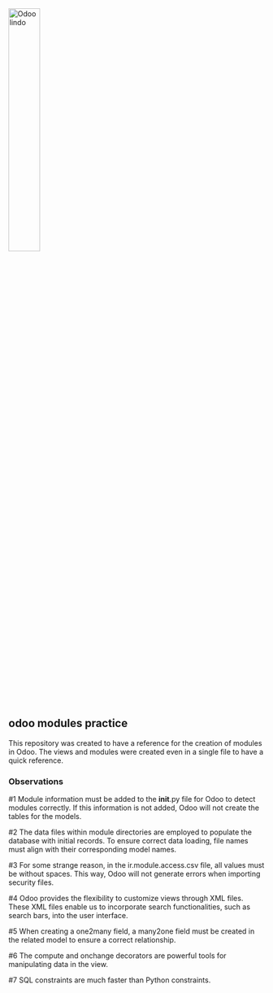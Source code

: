 <img src="https://upload.wikimedia.org/wikipedia/commons/a/a7/Odoo_Official_Logo.png" width="35%" alt="Odoo lindo">

## odoo modules practice

This repository was created to have a reference for the creation of modules in Odoo. The views and modules were created even in a single file to have a quick reference.

### Observations

#1 Module information must be added to the __init__.py file for Odoo to detect modules correctly. If this information is not added, Odoo will not create the tables for the models.

#2 The data files within module directories are employed to populate the database with initial records. To ensure correct data loading, file names must align with their corresponding model names.

#3 For some strange reason, in the ir.module.access.csv file, all values must be without spaces. This way, Odoo will not generate errors when importing security files.

#4 Odoo provides the flexibility to customize views through XML files. These XML files enable us to incorporate search functionalities, such as search bars, into the user interface.

#5 When creating a one2many field, a many2one field must be created in the related model to ensure a correct relationship.

#6 The compute and onchange decorators are powerful tools for manipulating data in the view.

#7 SQL constraints are much faster than Python constraints.
